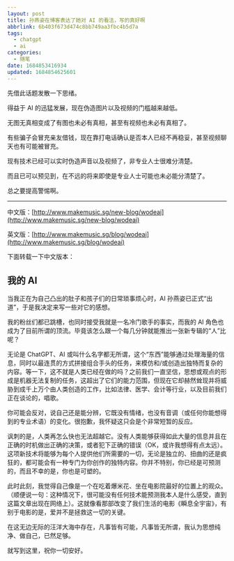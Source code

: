 ```yaml
---
layout: post
title: 孙燕姿在博客表达了她对 AI 的看法，写的真好啊
abbrlink: 6b403f673d474c8bb749aa3fbc4b5d7a
tags:
  - chatgpt
  - ai
categories:
  - 随笔
date: 1684853416934
updated: 1684854625601
---
```

先借此话题发散一下思绪。

得益于 AI 的迅猛发展，现在伪造图片以及视频的门槛越来越低。

无图无真相变成了有图也未必有真相，甚至有视频也未必有真相了。

有些骗子会冒充亲友借钱，现在靠打电话确认是否本人已经不再稳妥，甚至视频聊天也有可能被冒充。

现有技术已经可以实时伪造声音以及视频了，非专业人士很难分清楚。

而且已可以预见到，在不远的将来即使是专业人士可能也未必能分清楚了。

总之要提高警惕啊。

---

中文版：[http://www.makemusic.sg/new-blog/wodeai](http://www.makemusic.sg/new-blog/wodeai)

英文版：[http://www.makemusic.sg/blog/wodeai](http://www.makemusic.sg/blog/wodeai)

下面转载一下中文版本：

## 我的 AI

当我正在为自己凸出的肚子和孩子们的日常琐事烦心时，AI 孙燕姿已正式“出道”，于是我决定来写一些对它的感想。

我的粉丝们都已跳槽，也同时接受我就是一名冷门歌手的事实，而我的 AI 角色也成为了目前所谓的顶流。毕竟该怎么跟一个每几分钟就能推出一张新专辑的“人”比呢？

无论是 ChatGPT、AI 或叫什么名字都无所谓，这个“东西”能够通过处理海量的信息，同时以最连贯的方式拼接组合手头的任务，来模仿和/或创造出独特而复杂的内容。等一下，这不就是人类已经在做的吗？之前我们一直坚信，思想或观点的形成是机器无法复制的任务，这超出了它们的能力范围，但现在它却赫然耸现并将威胁到成千上万个由人类创造的工作，比如法律、医学、会计等行业，以及目前我们正在谈论的，唱歌。

你可能会反对，说自己还是能分辨，它既没有情绪，也没有音调（或任何你能想得到的专业术语）的变化。很抱歉，我怀疑这只会是个非常短暂的反应。

讽刺的是，人类再怎么快也无法超越它。没有人类能够获得如此大量的信息并且在正确的时机做出正确的决策，或者犯下正确的错误（OK，或许我想得有点太远）。这项新技术将能够为每个人提供他们所需要的一切，无论是独立的、扭曲的还是疯狂的，都可能会有一种专门为你创作的独特内容。你并不特别，你已经是可预测的，而且不幸的是，你也是可塑的。

此时此刻，我觉得自己像是一个在吃着爆米花、坐在电影院最好的位置上的观众。（顺便说一句：这种情况下，很可能没有任何技术能预测我本人是什么感受，直到这篇文章出现在网络上）。这就像看那部改变了我们生活的电影《瞬息全宇宙》，有别于电影的是，爱并不是拯救这一切的关键。

在这无边无际的汪洋大海中存在，凡事皆有可能，凡事皆无所谓，我认为思想纯净、做自己，已然足够。

就写到这里，祝你一切安好。
